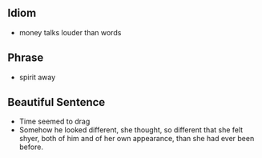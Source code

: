 ## Idiom
- money talks louder than words

## Phrase
- spirit away

## Beautiful Sentence
- Time seemed to drag
- Somehow he looked different, she thought, so different that she felt shyer, both of him and of her own appearance, than she had ever been before.
